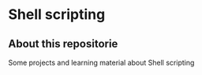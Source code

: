 # Shell scripting

## About this repositorie

Some projects and learning material about Shell scripting
